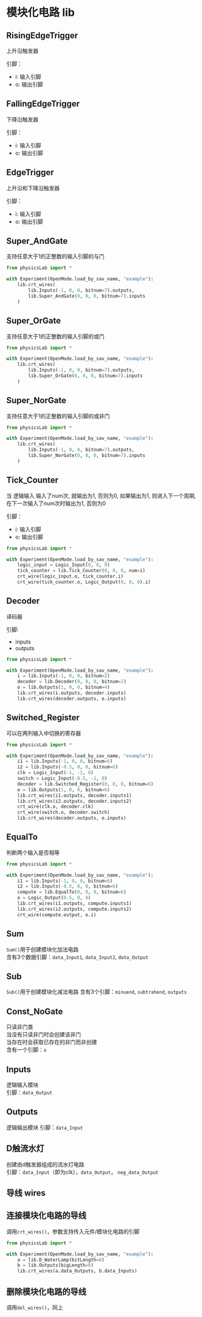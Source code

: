 # 模块化电路 lib

## RisingEdgeTrigger
上升沿触发器

引脚：
* i: 输入引脚
* o: 输出引脚

## FallingEdgeTrigger
下降沿触发器

引脚：
* i: 输入引脚
* o: 输出引脚

## EdgeTrigger
上升沿和下降沿触发器

引脚：
* i: 输入引脚
* o: 输出引脚

## Super_AndGate
支持任意大于1的正整数的输入引脚的与门
```Python
from physicsLab import *

with Experiment(OpenMode.load_by_sav_name, "example"):
    lib.crt_wires(
        lib.Inputs(-1, 0, 0, bitnum=7).outputs,
        lib.Super_AndGate(0, 0, 0, bitnum=7).inputs
    )
```

## Super_OrGate
支持任意大于1的正整数的输入引脚的或门
```Python
from physicsLab import *

with Experiment(OpenMode.load_by_sav_name, "example"):
    lib.crt_wires(
        lib.Inputs(-1, 0, 0, bitnum=7).outputs,
        lib.Super_OrGate(0, 0, 0, bitnum=7).inputs
    )
```

## Super_NorGate
支持任意大于1的正整数的输入引脚的或非门
```Python
from physicsLab import *

with Experiment(OpenMode.load_by_sav_name, "example"):
    lib.crt_wires(
        lib.Inputs(-1, 0, 0, bitnum=7).outputs,
        lib.Super_NorGate(0, 0, 0, bitnum=7).inputs
    )
```

## Tick_Counter
当 逻辑输入 输入了num次, 就输出为1, 否则为0, 如果输出为1, 则进入下一个周期, 在下一次输入了num次时输出为1, 否则为0

引脚：
* i: 输入引脚
* o: 输出引脚

```Python
from physicsLab import *

with Experiment(OpenMode.load_by_sav_name, "example"):
    logic_input = Logic_Input(0, 0, 0)
    tick_counter = lib.Tick_Counter(0, 0, 0, num=i)
    crt_wire(logic_input.o, tick_counter.i)
    crt_wire(tick_counter.o, Logic_Output(0, 0, 0).i)
```

## Decoder
译码器

引脚:
* inputs
* outputs

```Python
from physicsLab import *

with Experiment(OpenMode.load_by_sav_name, "example"):
    i = lib.Inputs(-1, 0, 0, bitnum=2)
    decoder = lib.Decoder(0, 0, 0, bitnum=2)
    o = lib.Outputs(1, 0, 0, bitnum=4)
    lib.crt_wires(i.outputs, decoder.inputs)
    lib.crt_wires(decoder.outputs, o.inputs)
```

## Switched_Register
可以在两列输入中切换的寄存器

```Python
from physicsLab import *

with Experiment(OpenMode.load_by_sav_name, "example"):
    i1 = lib.Inputs(-1, 0, 0, bitnum=6)
    i2 = lib.Inputs(-0.5, 0, 0, bitnum=6)
    clk = Logic_Input(-1, -1, 0)
    switch = Logic_Input(-0.5, -1, 0)
    decoder = lib.Switched_Register(0, 0, 0, bitnum=6)
    o = lib.Outputs(1, 0, 0, bitnum=6)
    lib.crt_wires(i1.outputs, decoder.inputs1)
    lib.crt_wires(i2.outputs, decoder.inputs2)
    crt_wire(clk.o, decoder.clk)
    crt_wire(switch.o, decoder.switch)
    lib.crt_wires(decoder.outputs, o.inputs)
```

## EqualTo
判断两个输入是否相等

```Python
from physicsLab import *

with Experiment(OpenMode.load_by_sav_name, "example"):
    i1 = lib.Inputs(-1, 0, 0, bitnum=6)
    i2 = lib.Inputs(-0.5, 0, 0, bitnum=6)
    compute = lib.EqualTo(0, 0, 0, bitnum=6)
    o = Logic_Output(0.5, 0, 0)
    lib.crt_wires(i1.outputs, compute.inputs1)
    lib.crt_wires(i2.outputs, compute.inputs2)
    crt_wire(compute.output, o.i)
```

## Sum
```Sum()```用于创建模块化加法电路  
含有3个数据引脚：`data_Input1`, `data_Input2`, `data_Output`

## Sub
`Sub()`用于创建模块化减法电路
含有3个引脚：`minuend`, `subtrahend`, `outputs`

## Const_NoGate
只读非门类  
当没有只读非门时会创建该非门  
当存在时会获取已存在的非门而非创建  
含有一个引脚：`o`

## Inputs
逻辑输入模块  
引脚：`data_Output`

## Outputs
逻辑输出模块
引脚：`data_Input`

## D触流水灯
创建由d触发器组成的流水灯电路  
引脚：`data_Input`（即为clk），`data_Output`， `neg_data_Output`

## 导线 wires
## 连接模块化电路的导线
调用`crt_wires()`，参数支持传入元件/模块化电路的引脚
```Python
from physicsLab import *

with Experiment(OpenMode.load_by_sav_name, "example"):
    a = lib.D_WaterLamp(bitLength=8)
    b = lib.Outputs(bigLength=8)
    lib.crt_wires(a.data_Outputs, b.data_Inputs)
```

## 删除模块化电路的导线
调用`del_wires()`，同上
